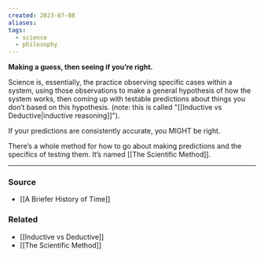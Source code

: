 ```yaml
---
created: 2023-07-08
aliases: 
tags:
  - science
  - philosophy
---
```

**Making a guess, then seeing if you’re right.**

Science is, essentially, the practice observing specific cases within a system, using those observations to make a general hypothesis of how the system works, then coming up with testable predictions about things you don’t based on this hypothesis. (note: this is called "[[Inductive vs Deductive|inductive reasoning]]").

If your predictions are consistently accurate, you MIGHT be right. 

There’s a whole method for how to go about making predictions and the specifics of testing them. It’s named [[The Scientific Method]].

****
### Source
- [[A Briefer History of Time]]

### Related
- [[Inductive vs Deductive]]
- [[The Scientific Method]]